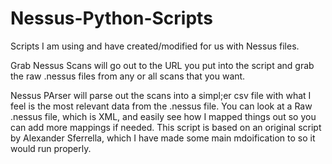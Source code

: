 # Nessus-Python-Scripts
Scripts I am using and have created/modified for us with Nessus files.

Grab Nessus Scans will go out to the URL you put into the script and grab the raw .nessus files from any or all scans that you want.

Nessus PArser will parse out the scans into a simpl;er csv file with what I feel is the most relevant data from the .nessus file. You can look at a Raw .nessus file, which is XML, and easily see how I mapped things out so you can add more mappings if needed. This script is based on an original script by Alexander Sferrella, which I have made some main mdoification to so it would run properly.
